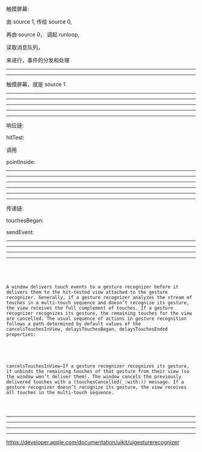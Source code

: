 触摸屏幕:

由 source 1, 传给 source 0,


再由 source 0， 调起 runloop,


读取消息队列，


来进行，事件的分发和处理

<hr>

<hr>

触摸屏幕，就是 source 1

<hr>
<hr>





<hr>

<hr>
<hr>


响应链:


hitTest:


调用


pointInside:


<hr>

<hr>
<hr>


<hr>

<hr>
<hr>


传递链:



touchesBegan:



sendEvent:

<hr>
<hr>




<hr>
<hr>




```




A window delivers touch events to a gesture recognizer before it delivers them to the hit-tested view attached to the gesture recognizer. Generally, if a gesture recognizer analyzes the stream of touches in a multi-touch sequence and doesn’t recognize its gesture, the view receives the full complement of touches. If a gesture recognizer recognizes its gesture, the remaining touches for the view are cancelled. The usual sequence of actions in gesture recognition follows a path determined by default values of the cancelsTouchesInView, delaysTouchesBegan, delaysTouchesEnded properties:





cancelsTouchesInView—If a gesture recognizer recognizes its gesture, it unbinds the remaining touches of that gesture from their view (so the window won’t deliver them). The window cancels the previously delivered touches with a (touchesCancelled(_:with:)) message. If a gesture recognizer doesn’t recognize its gesture, the view receives all touches in the multi-touch sequence.




```



<hr>
<hr>





<hr>
<hr>




https://developer.apple.com/documentation/uikit/uigesturerecognizer